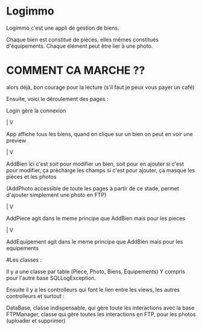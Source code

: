 # Logimmo

Logimmo c'est une appli de gestion de biens.

Chaque bien est constitué de pièces, elles mêmes constitués d'équipements.
Chaque élément peut être lier à une photo.

# COMMENT CA MARCHE ??

alors déjà, bon courage pour la lecture (s'il faut je peux vous payer un café)

Ensuite, voici le déroulement des pages :

Login gère la connexion

|
V

App affiche tous les biens, quand on clique sur un bien on peut en voir une preview

|
V

AddBien ici c'est soit pour modifier un bien, soit pour en ajouter
si c'est pour modifier, ça précharge les champs
si c'est pour ajouter, ça masque les pièces et les photos


(AddPhoto accessible de toute les pages à partir de ce stade, 
permet d'ajouter simplement une photo en FTP)

|
V

AddPiece agit dans le meme principe que AddBien mais pour les pieces

|
V

AddEquipement agit dans le meme principe que AddBien mais pour les equipements

#Les classes :

Il y a une classe par table (Piece, Photo, Biens, Equipements) Y compris pour l'autre base SQLLogException.

Ensuite il y a les controlleurs qui font le lien entre les views, les autres controlleurs et surtout :

DataBase, classe indispensable, qui gère toute les interactions avec la base
FTPManager, classe qui gère toutes les interactions en FTP, pour les photos (uploader et supprimer)
